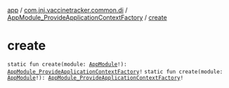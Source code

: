 [app](../../index.md) / [com.jnj.vaccinetracker.common.di](../index.md) / [AppModule_ProvideApplicationContextFactory](index.md) / [create](./create.md)

# create

`static fun create(module: `[`AppModule`](../-app-module/index.md)`!): `[`AppModule_ProvideApplicationContextFactory`](index.md)`!`
`static fun create(module: `[`AppModule`](../-app-module/index.md)`!): `[`AppModule_ProvideApplicationContextFactory`](index.md)`!`